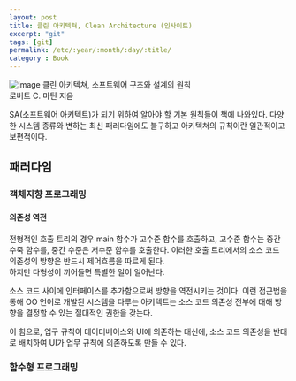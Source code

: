 ```yaml
---
layout: post
title: 클린 아키텍쳐, Clean Architecture (인사이트)
excerpt: "git"
tags: [git]
permalink: /etc/:year/:month/:day/:title/
category : Book
---
```


![image](https://www.google.com/url?sa=i&url=http%3A%2F%2Fm.yes24.com%2FGoods%2FDetail%2F77283734&psig=AOvVaw1SHkhCV41nyRYEYz2Vz2If&ust=1581336925976000&source=images&cd=vfe&ved=0CAIQjRxqFwoTCMi9n6C5xOcCFQAAAAAdAAAAABAD)
클린 아키텍쳐, 소프트웨어 구조와 설계의 원칙  
로버트 C. 마틴 지음  

SA(소프트웨어 아키텍트)가 되기 위하여 알아야 할 기본 원칙들이 책에 나와있다. 다양한 시스템 종류와 변하는 최신 패러다임에도 불구하고 아키텍쳐의 규칙이란 일관적이고 보편적이다.  

## 패러다임
### 객체지향 프로그래밍
#### 의존성 역전
전형적인 호출 트리의 경우 main 함수가 고수준 함수를 호출하고, 고수준 함수는 중간 수죽 함수를, 중간 수준은 저수준 함수를 호출한다. 이러한 호출 트리에서의 소스 코드 의존성의 방향은 반드시 제어흐름을 따르게 된다.  
하지만 다형성이 끼어들면 특별한 일이 일어난다.  

소스 코드 사이에 인터페이스를 추가함으로써 방향을 역전시키는 것이다. 이런 접근법을 통해 OO 언어로 개발된 시스템을 다루는 아키텍트는 소스 코드 의존성 전부에 대해 방향을 결정할 수 있는 절대적인 권한을 갖는다.  

이 힘으로, 업구 규칙이 데이터베이스와 UI에 의존하는 대신에, 소스 코드 의존성을 반대로 배치하여 UI가 업무 규칙에 의존하도록 만들 수 있다.  

### 함수형 프로그래밍